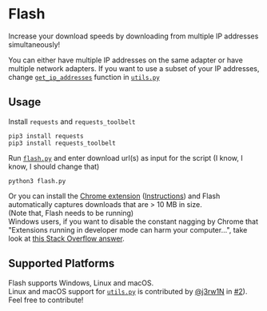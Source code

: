 # Flash

Increase your download speeds by downloading from multiple IP addresses simultaneously!

You can either have multiple IP addresses on the same adapter or have multiple network adapters.
If you want to use a subset of your IP addresses, change [`get_ip_addresses`](https://github.com/avamsi/Flash/blob/master/utils.py#L5) function in [`utils.py`](https://github.com/avamsi/Flash/blob/master/utils.py)


## Usage

Install `requests` and `requests_toolbelt`
```
pip3 install requests
pip3 install requests_toolbelt
```

Run [`flash.py`](https://github.com/avamsi/Flash/blob/master/flash.py) and enter download url(s) as input for the script (I know, I know, I should change that)
```
python3 flash.py
```

Or you can install the [Chrome extension](https://github.com/avamsi/Flash/tree/master/chrome_extension) ([Instructions](https://developer.chrome.com/extensions/getstarted#unpacked)) and Flash automatically captures downloads that are > 10 MB in size.  
(Note that, Flash needs to be running)  
Windows users, if you want to disable the constant nagging by Chrome that "Extensions running in developer mode can harm your computer...", take look at [this Stack Overflow answer](http://stackoverflow.com/a/30361260/4391207).


## Supported Platforms

Flash supports Windows, Linux and macOS.  
Linux and macOS support for [`utils.py`](https://github.com/avamsi/Flash/blob/master/utils.py) is contributed by [@j3rw1N](https://github.com/j3rw1N) in [#2](https://github.com/avamsi/Flash/pull/2)). Feel free to contribute!
